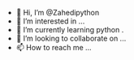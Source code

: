 - 👋 Hi, I’m @Zahedipython
- 👀 I’m interested in ...
- 🌱 I’m currently learning python .
- 💞️ I’m looking to collaborate on ...
- 📫 How to reach me ...

<!---
Zahedipython/Zahedipython is a ✨ special ✨ repository because its `README.md` (this file) appears on your GitHub profile.
You can click the Preview link to take a look at your changes.
--->
